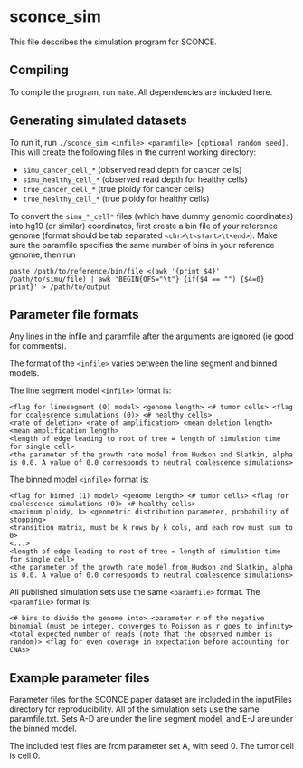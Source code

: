 # sconce_sim
This file describes the simulation program for SCONCE.

## Compiling
To compile the program, run `make`. All dependencies are included here.

## Generating simulated datasets
To run it, run `./sconce_sim <infile> <paramfile> [optional random seed]`. This will create the following files in the current working directory:
- `simu_cancer_cell_*` (observed read depth for cancer cells)
- `simu_healthy_cell_*` (observed read depth for healthy cells)
- `true_cancer_cell_*` (true ploidy for cancer cells)
- `true_healthy_cell_*` (true ploidy for healthy cells)

To convert the `simu_*_cell*` files (which have dummy genomic coordinates) into hg19 (or similar) coordinates, first create a bin file of your reference genome (format should be tab separated `<chr>\t<start>\t<end>`). Make sure the paramfile specifies the same number of bins in your reference genome, then run
```
paste /path/to/reference/bin/file <(awk '{print $4}' /path/to/simu/file) | awk 'BEGIN{OFS="\t"} {if($4 == "") {$4=0} print}' > /path/to/output
```

## Parameter file formats
Any lines in the infile and paramfile after the arguments are ignored (ie good for comments).

The format of the `<infile>` varies between the line segment and binned models.

The line segment model `<infile>` format is:
```
<flag for linesegment (0) model> <genome length> <# tumor cells> <flag for coalescence simulations (0)> <# healthy cells>
<rate of deletion> <rate of amplification> <mean deletion length> <mean amplification length>
<length of edge leading to root of tree = length of simulation time for single cell>
<the parameter of the growth rate model from Hudson and Slatkin, alpha is 0.0. A value of 0.0 corresponds to neutral coalescence simulations>
```

The binned model `<infile>` format is:
```
<flag for binned (1) model> <genome length> <# tumor cells> <flag for coalescence simulations (0)> <# healthy cells>
<maximum ploidy, k> <geometric distribution parameter, probability of stopping>
<transition matrix, must be k rows by k cols, and each row must sum to 0>
<...>
<length of edge leading to root of tree = length of simulation time for single cell>
<the parameter of the growth rate model from Hudson and Slatkin, alpha is 0.0. A value of 0.0 corresponds to neutral coalescence simulations>
```

All published simulation sets use the same `<paramfile>` format. The `<paramfile>` format is:
```
<# bins to divide the genome into> <parameter r of the negative binomial (must be integer, converges to Poisson as r goes to infinity> <total expected number of reads (note that the observed number is random)> <flag for even coverage in expectation before accounting for CNAs>
```

## Example parameter files
Parameter files for the SCONCE paper dataset are included in the inputFiles directory for reproducibility. All of the simulation sets use the same paramfile.txt. Sets A-D are under the line segment model, and E-J are under the binned model.

The included test files are from parameter set A, with seed 0. The tumor cell is cell 0.

